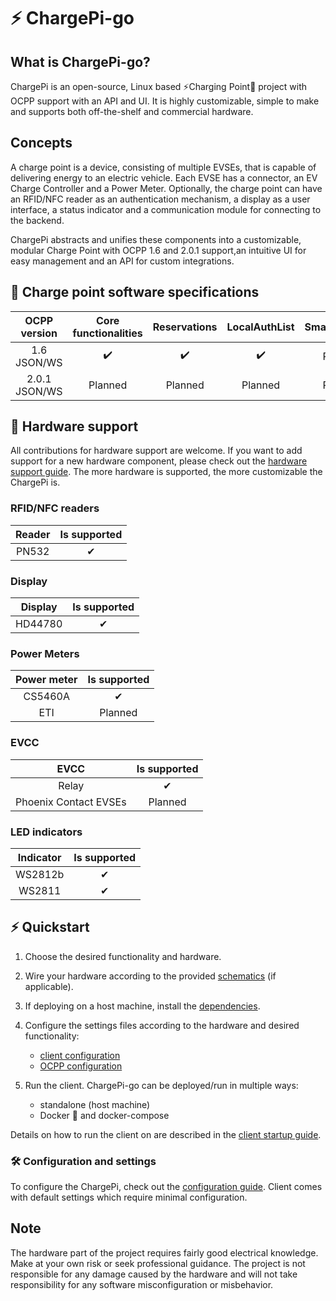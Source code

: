 # ⚡ ChargePi-go

## What is ChargePi-go?

ChargePi is an open-source, Linux based ⚡Charging Point🔌 project with OCPP support with an API and UI.
It is highly customizable, simple to make and supports both off-the-shelf and commercial hardware.

## Concepts

A charge point is a device, consisting of multiple EVSEs, that is capable of delivering energy to an electric vehicle.
Each EVSE has a connector, an EV Charge Controller and a Power Meter. Optionally, the charge point can have an RFID/NFC
reader as an authentication mechanism, a display as a user interface, a status indicator and a communication module for
connecting to the backend.

ChargePi abstracts and unifies these components into a customizable, modular Charge Point with OCPP 1.6 and 2.0.1
support,an intuitive UI for easy management and an API for custom integrations.

## 🔌 Charge point software specifications

| OCPP version  | Core functionalities | Reservations | LocalAuthList | SmartCharging | FirmwareUpdate |
|:-------------:|:--------------------:|:------------:|:-------------:|:-------------:|:--------------:|
|  1.6 JSON/WS  |          ✔️          |      ✔️      |      ✔️       |    Planned    |  ✔️ (partial)  |
| 2.0.1 JSON/WS |       Planned        |   Planned    |    Planned    |    Planned    |    Planned     |

## 🔌 Hardware support

All contributions for hardware support are welcome. If you want to add support for a new hardware component, please
check out the [hardware support guide](/docs/getting-started/hardware/hardware-support.md). The more hardware is
supported, the more customizable the ChargePi is.

### RFID/NFC readers

| Reader | Is supported | 
|:------:|:------------:|
| PN532  |      ✔       |

### Display

| Display | Is supported | 
|:-------:|:------------:|
| HD44780 |      ✔       |

### Power Meters

| Power meter | Is supported | 
|:-----------:|:------------:|
|   CS5460A   |      ✔       |
|     ETI     |   Planned    |

### EVCC

|         EVCC          | Is supported | 
|:---------------------:|:------------:|
|         Relay         |      ✔       |
| Phoenix Contact EVSEs |   Planned    |

### LED indicators

| Indicator | Is supported | 
|:---------:|:------------:|
|  WS2812b  |      ✔       |
|  WS2811   |      ✔       |

## ⚡ Quickstart

1. Choose the desired functionality and hardware.

2. Wire your hardware according to the provided [schematics](/docs/getting-started/hardware/hardware-support.md) (if
   applicable).

3. If deploying on a host machine, install the [dependencies](/docs/getting-started/installation/libraries.md).

4. Configure the settings files according to the hardware and desired functionality:
    - [client configuration](/docs/getting-started/configuration/configuration.md)
    - [OCPP configuration](/docs/getting-started/configuration/ocpp/ocpp-16.md)

5. Run the client. ChargePi-go can be deployed/run in multiple ways:

    - standalone (host machine)
    - Docker 🐳 and docker-compose

Details on how to run the client on are described in
the [client startup guide](docs/getting-started/installation/running-the-client.md).

### 🛠️ Configuration and settings

To configure the ChargePi, check out
the [configuration guide](/docs/getting-started/configuration/configuration.md).
Client comes with default settings which require minimal configuration.

## Note

The hardware part of the project requires fairly good electrical knowledge. Make at your own risk or seek professional
guidance. The project is not responsible for any damage caused by the hardware and will not take responsibility for any
software misconfiguration or misbehavior.